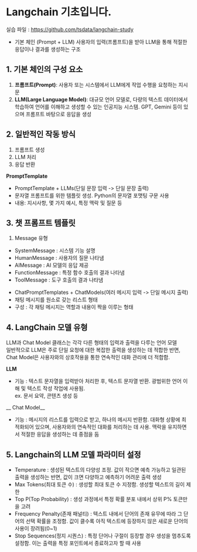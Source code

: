 # Langchain 기초입니다.

실습 파일 : https://github.com/tsdata/langchain-study  

* 기본 체인 (Prompt + LLM)
사용자의 입력(프롬프트)을 받아 LLM을 통해 적절한 응답이나 결과를 생성하는 구조

## 1. 기본 체인의 구성 요소
1. __프롬프트(Prompt)__: 사용자 또는 시스템에서 LLM에게 작업 수행을 요청하는 지시문
2. __LLM(Large Language Model)__: 대규모 언어 모델로, 다량의 텍스트 데이터에서 학습하여 언어를 이해하고 생성할 수 있는 인공지능 시스템. GPT, Gemini 등이 있으며 프롬프트 바탕으로 응답을 생성

## 2. 일반적인 작동 방식
1. 프롬프트 생성
2. LLM 처리
3. 응답 반환

__PromptTemplate__
* PromptTemplate + LLMs(단일 문장 입력 -> 단일 문장 출력)
* 문자열 프롬프트를 위한 템플릿 생성. Python의 문자열 포맷팅 구문 사용
* 내용: 지시사항, 몇 가지 예시, 특정 맥락 및 질문 등

## 3. 챗 프롬프트 템플릿
1. Message 유형
* SystemMessage : 시스템 기능 설명
* HumanMessage : 사용자의 질문 나타냄
* AIMessage : AI 모델의 응답 제공
* FunctionMessage : 특정 함수 호출의 결과 나타냄
* ToolMessage : 도구 호출의 결과 나타냄  

- ChatPromptTemplates + ChatModels(여러 메시지 입력 -> 단일 메시지 출력)
- 채팅 메시지를 원소로 갖는 리스트 형태
- 구성 : 각 채팅 메시지는 역할과 내용이 짝을 이루는 형태

## 4. LangChain 모델 유형
LLM과 Chat Model 클래스는 각각 다른 형태의 입력과 출력을 다루는 언어 모델  
일반적으로 LLM은 주로 단일 요청에 대한 복잡한 출력을 생성하는 데 적합한 반면, Chat Model은 사용자와의 상호작용을 통한 연속적인 대화 관리에 더 적합함.

__LLM__
* 기능 : 텍스트 문자열을 입력받아 처리한 후, 텍스트 문자열 반환. 광범위한 언어 이해 및 텍스트 작성 작업에 사용됨.  
ex. 문서 요약, 콘텐츠 생성 등

__ Chat Model__
* 기능 : 메시지의 리스트를 입력으로 받고, 하나의 메시지 반환함. 대화형 상황에 최적화되어 있으며, 사용자와의 연속적인 대화를 처리하는 데 사용. 맥락을 유지하면서 적절한 응답을 생성하는 데 중점을 둠

## 5. Langchain의 LLM 모델 파라미터 설정
* Temperature : 생성된 텍스트의 다양성 조정. 값이 작으면 예측 가능하고 일관된 출력을 생성하는 반면, 값이 크면 다양하고 예측하기 어려운 출력 생성
* Max Tokens(최대 토큰 수) : 생성할 최대 토큰 수 지정함. 생성할 텍스트의 길이 제한
* Top P(Top Probability) : 생성 과정에서 특정 확률 분포 내에서 상위 P% 토큰만을 고려
* Frequency Penalty(존재 패널티) : 텍스트 내에서 단어의 존재 유무에 따라 그 단어의 선택 확률을 조정함. 값이 클수록 아직 텍스트에 등장하지 않은 새로운 단어의 사용이 장려됨(0~1)
* Stop Sequences(정지 시퀀스) : 특정 단어나 구절이 등장할 경우 생성을 멈추도록 설정함. 이는 출력을 특정 포인트에서 종료하고자 할 때 사용



